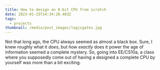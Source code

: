 ```yaml
---
title: How to design an 8-bit CPU from scratch
date: 2023-01-25T14:34:28.403Z
tags:
  - projects
thumbnail: /media/post_images/logicgates.jpg
---
```

Not that long ago, the CPU always seemed as almost a black box. Sure, I knew roughly what it *does*, but *how exactly* does it power the age of information seemed a complete mystery. So, going into EE/CS10a, a class where you supposedly come out of having a designed a complete CPU by yourself was more than a bit exciting.